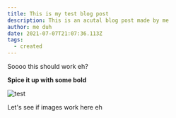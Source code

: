```yaml
---
title: This is my test blog post
description: This is an acutal blog post made by me
author: me duh
date: 2021-07-07T21:07:36.113Z
tags:
  - created
---
```

Soooo this should work eh?

**Spice it up with some bold**

![](/static/img/icon.svg "test")

Let's see if images work here eh